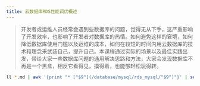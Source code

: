 ```yaml
---
title: 云数据库RDS性能调优概述
---
```


> 开发者或运维人员经常会遇到些数据库的问题，觉得无从下手，这严重影响了开发效率，也影响了开发者对数据库的热情。如何避免这样的窘境，如何降低数据库使用门槛以及运维的成本，如何在较短的时间内用云数据库的技术和理念来武装自己，提升自己。本课程通过实际的场景以及最佳实践出发，带给大家一些数据库问题的通用解决思路和方法，大家会发现数据库不再是一个黑盒，相反它看得见，摸得着，也能够轻松玩得转。

```bash
ll *.md | awk '{print "* ["$9"](/database/mysql/rds_mysql/"$9")"}' | sed 's/.md//'|sed 's/.md/.html/g'
```
